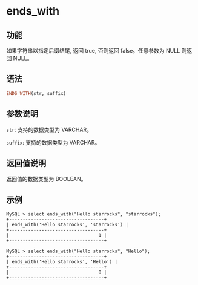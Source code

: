 # ends_with

## 功能

如果字符串以指定后缀结尾, 返回 true, 否则返回 false。任意参数为 NULL 则返回 NULL。

## 语法

```Haskell
ENDS_WITH(str, suffix)
```

## 参数说明

`str`: 支持的数据类型为 VARCHAR。

`suffix`: 支持的数据类型为 VARCHAR。

## 返回值说明

返回值的数据类型为 BOOLEAN。

## 示例

```Plain Text
MySQL > select ends_with("Hello starrocks", "starrocks");
+-----------------------------------+
| ends_with('Hello starrocks', 'starrocks') |
+-----------------------------------+
|                                 1 |
+-----------------------------------+

MySQL > select ends_with("Hello starrocks", "Hello");
+-----------------------------------+
| ends_with('Hello starrocks', 'Hello') |
+-----------------------------------+
|                                 0 |
+-----------------------------------+
```
